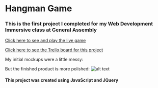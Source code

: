 # Hangman Game

### This is the first project I completed for my Web Development Immersive class at General Assembly

[Click here to see and play the live game](http://play-hangman.bitballoon.com/)

[Click here to see the Trello board for this project](https://trello.com/b/FaMcXkwt/wdi-project-1)

My initial mockups were a little messy:


But the finished product is more polished:
![alt text](http://i.imgur.com/JECsfjT.png "Hangman Game Screenshot")


#### This project was created using JavaScript and JQuery
